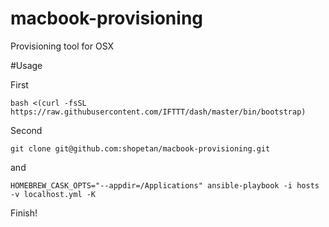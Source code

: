 # macbook-provisioning
Provisioning tool for OSX

#Usage

First 

```
bash <(curl -fsSL https://raw.githubusercontent.com/IFTTT/dash/master/bin/bootstrap)
```

Second

```
git clone git@github.com:shopetan/macbook-provisioning.git
```

and

```
HOMEBREW_CASK_OPTS="--appdir=/Applications" ansible-playbook -i hosts -v localhost.yml -K
```

Finish!